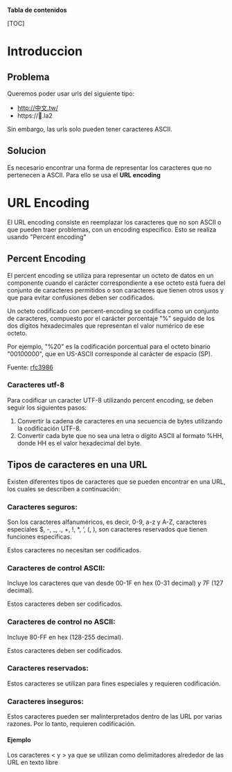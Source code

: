 **Tabla de contenidos**

[TOC]

# Introduccion
## Problema
Queremos poder usar urls del siguiente tipo:

- http://中文.tw/
- https://💩.la2

Sin embargo, las urls solo pueden tener caracteres ASCII.

## Solucion
Es necesario encontrar una forma de representar los caracteres que no pertenecen a ASCII.
Para ello se usa el **URL encoding**

# URL Encoding
El URL encoding consiste en reemplazar los caracteres que no son ASCII o que pueden traer problemas, con un encoding especifico. Esto se realiza usando "Percent encoding"

## Percent Encoding
El percent encoding se utiliza para representar un octeto de datos en un componente cuando el carácter correspondiente a ese octeto está fuera del conjunto de caracteres permitidos o son caracteres que tienen otros usos y que para evitar confusiones deben ser codificados.

Un octeto codificado con percent-encoding se codifica como un conjunto de caracteres, compuesto por el carácter porcentaje "%" seguido de los dos dígitos hexadecimales que representan el valor numérico de ese octeto. 

Por ejemplo, "%20" es la codificación porcentual para el octeto binario "00100000", que en US-ASCII corresponde al carácter de espacio (SP).

Fuente: [rfc3986](https://www.rfc-editor.org/rfc/rfc3986#section-2.1)

### Caracteres utf-8
Para codificar un caracter UTF-8 utilizando percent encoding, se deben seguir los siguientes pasos:

1. Convertir la cadena de caracteres en una secuencia de bytes utilizando la codificación UTF-8.
2. Convertir cada byte que no sea una letra o dígito ASCII al formato %HH, donde HH es el valor hexadecimal del byte.

## Tipos de caracteres en una URL
Existen diferentes tipos de caracteres que se pueden encontrar en una URL, los cuales se describen a continuación:

### Caracteres seguros:
Son los caracteres alfanuméricos, es decir, 0-9, a-z y A-Z, caracteres especiales $, -, _, ., +, !, *, ‘, (, ), son caracteres reservados que tienen funciones especificas. 

Estos caracteres no necesitan ser codificados.

### Caracteres de control ASCII:
Incluye los caracteres que van desde 00-1F en hex (0-31 decimal) y 7F (127 decimal).

Estos caracteres deben ser codificados.

### Caracteres de control no ASCII:
Incluye 80-FF en hex (128-255 decimal).

Estos caracteres deben ser codificados.

### Caracteres reservados:
Estos caracteres se utilizan para fines especiales y requieren codificación.

### Caracteres inseguros:
Estos caracteres pueden ser malinterpretados dentro de las URL por varias razones. Por lo tanto, requieren codificación.

#### Ejemplo
Los caracteres < y > ya que se utilizan como delimitadores alrededor de las URL en texto libre
